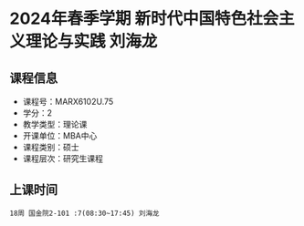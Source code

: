 # 2024年春季学期 新时代中国特色社会主义理论与实践 刘海龙






## 课程信息

- 课程号：MARX6102U.75
- 学分：2
- 教学类型：理论课
- 开课单位：MBA中心
- 课程类别：硕士
- 课程层次：研究生课程

## 上课时间

```
18周 国金院2-101 :7(08:30~17:45) 刘海龙
```

